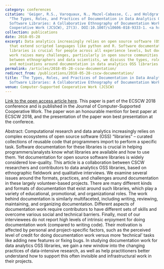 ```yaml
---
category: conferences
citation: 'Geiger, R.S., Varoquaux, N., Mazel-Cabasse, C., and Holdgraf, C. (2018).
  "The Types, Roles, and Practices of Documentation in Data Analytics Open Source
  Software Libraries: A Collaborative Ethnography of Documentation Work." Computer-Supported
  Cooperative Work (JCSCW), 27(3). DOI:10.1007/s10606-018-9333-1. <a href="https://link.springer.com/article/10.1007/s10606-018-9333-1">https://link.springer.com/article/10.1007/s10606-018-9333-1</a>'
collection: publications
date: 2018-05-28
excerpt: Data analytics increasingly relies on open source software (OSS) libraries
  that extend scripted languages like python and R. Software documentation for these
  libraries is crucial for people across all experience levels, but documentation
  work raises many challenges, particularly in open source communities. In this collaboration
  between ethnographers and data scientists, we discuss the types, roles, practices,
  and motivations around documentation in data analytics OSS libraries.
permalink: /articles/2018-05-28-cscw-documentation/
redirect_from: /publications/2018-05-28-cscw-documentation/
title: 'The Types, Roles, and Practices of Documentation in Data Analytics Open Source
  Software Libraries: A Collaborative Ethnography of Documentation Work'
venue: Computer-Supported Cooperative Work (JCSCW)
---
```


<a href='https://link.springer.com/article/10.1007/s10606-018-9333-1'>Link to the open access article here</a>. This paper is part of the ECSCW 2018 conference and is published in the Journal of Computer-Supported Cooperative Work. The paper won an honourable mention for best paper at ECSCW 2018, and the presentation of the paper won best presentation at the conferece.

Abstract: Computational research and data analytics increasingly relies on complex ecosystems of open source software (OSS) “libraries” – curated collections of reusable code that programmers import to perform a specific task. Software documentation for these libraries is crucial in helping programmers/analysts know what libraries are available and how to use them. Yet documentation for open source software libraries is widely considered low-quality. This article is a collaboration between CSCW researchers and contributors to data analytics OSS libraries, based on ethnographic fieldwork and qualitative interviews. We examine several issues around the formats, practices, and challenges around documentation in these largely volunteer-based projects. There are many different kinds and formats of documentation that exist around such libraries, which play a variety of educational, promotional, and organizational roles. The work behind documentation is similarly multifaceted, including writing, reviewing, maintaining, and organizing documentation. Different aspects of documentation work require contributors to have different sets of skills and overcome various social and technical barriers. Finally, most of our interviewees do not report high levels of intrinsic enjoyment for doing documentation work (compared to writing code). Their motivation is affected by personal and project-specific factors, such as the perceived level of credit for doing documentation work versus more ‘technical’ tasks like adding new features or fixing bugs. In studying documentation work for data analytics OSS libraries, we gain a new window into the changing practices of data-intensive research, as well as help practitioners better understand how to support this often invisible and infrastructural work in their projects.